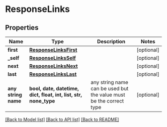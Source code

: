 # ResponseLinks


## Properties
Name | Type | Description | Notes
------------ | ------------- | ------------- | -------------
**first** | [**ResponseLinksFirst**](ResponseLinksFirst.md) |  | [optional] 
**_self** | [**ResponseLinksSelf**](ResponseLinksSelf.md) |  | [optional] 
**next** | [**ResponseLinksNext**](ResponseLinksNext.md) |  | [optional] 
**last** | [**ResponseLinksLast**](ResponseLinksLast.md) |  | [optional] 
**any string name** | **bool, date, datetime, dict, float, int, list, str, none_type** | any string name can be used but the value must be the correct type | [optional]

[[Back to Model list]](../README.md#documentation-for-models) [[Back to API list]](../README.md#documentation-for-api-endpoints) [[Back to README]](../README.md)


